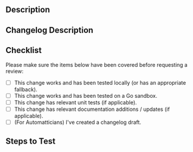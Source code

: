 <!--
## For Automatticians!

:wave: Just a quick reminder that this is a public repo. Please don't include any internal links or sensitive data (like PII, private code, client names, site URLs, etc. If you're not sure if something is safe to share, please just ask!

If you're not an Automattician, welcome! We look forward to your contribution! :heart:

-->
## Description
<!--
A few sentences describing the overall goals of the Pull Request.

Should include any special considerations, decisions, and links to relevant GitHub issues.

Please don't include internal or private links :)
-->

## Changelog Description
<!--
A description of the context of the change for a changelog. It should have a title, link to the PR, examples(if applicable), and why the change was made.

Example for a plugin upgrade:

### Jetpack 9.2.1

We upgraded Jetpack 9.2 to Jetpack 9.2.1.

Not a lot of significant changes in this patch release, just bugfixes and compatibility improvements.

#### Improved compatibility

- Site Health Tools: improve PHP 8 compatibility.
- Twenty Twenty One: add support for Jetpack’s Content Options.

#### Bug fixes

- Instant Search: fix layout issues with filtering checkboxes with some themes.
- WordPress.com Toolbar: avoid Fatal errors when the feature is not active.
- WordPress.com Toolbar: avoid 404 errors when loading the toolbar.

https://github.com/Automattic/vip-go-mu-plugins/pull/1905

Example for a feature change:

### New Filters: Adjust Brute Force Thresholds

We’ve added two new filters to our login limiting functionality, which gives you the ability to tweak the thresholds for our application-level brute force protections. For example, you may want to lower them during situations with high security sensitivity.

- `wpcom_vip_ip_username_login_threshold` : how many failed attempts to allow for an IP address and username combination
- `wpcom_vip_ip_login_threshold` : how many failed attempts to allow for an IP address

For example, if you wanted to only allow one attempt for a group of usernames per IP:

```
add_filter( 'wpcom_vip_ip_username_login_threshold', function( $threshold, $ip, $username ) {
    if ( 'adminuser' === $username || 'otheradminuser' === $username ) {
        $threshold = 1;
    }
 
    return $threshold;
}, 10, 3 );
```

https://github.com/Automattic/vip-go-mu-plugins/pull/1782
-->

## Checklist

Please make sure the items below have been covered before requesting a review:

- [ ] This change works and has been tested locally (or has an appropriate fallback).
- [ ] This change works and has been tested on a Go sandbox.
- [ ] This change has relevant unit tests (if applicable).
- [ ] This change has relevant documentation additions / updates (if applicable).
- [ ] (For Automatticians) I've created a changelog draft. 

## Steps to Test
<!--
Outline the steps to test and verify the PR here.

Example:

1. Check out PR.
1. Go to `wp-admin` > `Tools` > `Bakery`
1. Click on "Bake Cookies" button.
1. Verify cookies are delicious.
-->
